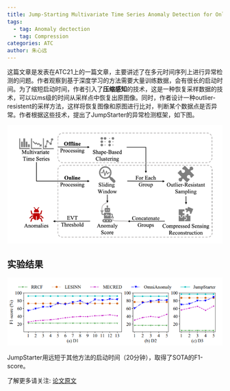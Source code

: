 ```yaml
---
title: Jump-Starting Multivariate Time Series Anomaly Detection for Online Service Systems
tags: 
  - tag: Anomaly dectection
  - tag: Compression
categories: ATC
author: 朱心远
---
```


这篇文章是发表在ATC21上的一篇文章，主要讲述了在多元时间序列上进行异常检测的问题。作者观察到基于深度学习的方法需要大量训练数据，会有很长的启动时间。为了缩短启动时间，作者引入了**压缩感知**的技术，这是一种恢复采样数据的技术，可以以ms级的时间从采样点中恢复出原图像。同时，作者设计一种outlier-resistent的采样方法，这样将恢复图像和原图进行比对，判断某个数据点是否异常。作者根据这些技术，提出了JumpStarter的异常检测框架，如下图。

![avatar](\assets\img\papers\20210817_framework.png)

## 实验结果

![avatar](\assets\img\papers\20210817_result.png)

JumpStarter用远短于其他方法的启动时间（20分钟），取得了SOTA的F1-score。

了解更多请关注: [论文原文](https://www.usenix.org/conference/atc21/presentation/ma) 

